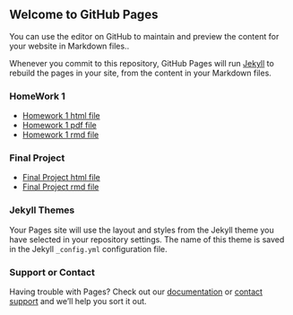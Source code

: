 ## Welcome to GitHub Pages

You can use the editor on GitHub to maintain and preview the content for your website in Markdown files..

Whenever you commit to this repository, GitHub Pages will run [Jekyll](https://jekyllrb.com/) to rebuild the pages in your site, from the content in your Markdown files.

### HomeWork 1

- [Homework 1 html file](https://bu-ie-360.github.io/spring24-YigitMemceroktay/YigitMemceroktay.pdf) 
- [Homework 1 pdf file](https://bu-ie-360.github.io/spring24-YigitMemceroktay/YigitMemceroktay.html)
- [Homework 1 rmd file](https://bu-ie-360.github.io/spring24-YigitMemceroktay/YigitMemceroktay.Rmd)
### Final Project
- [Final Project html file](https://bu-ie-360.github.io/spring24-YigitMemceroktay/IE360Final.html)
- [Final Project rmd file](https://bu-ie-360.github.io/spring24-YigitMemceroktay/IE360Final.rmd)
### Jekyll Themes

Your Pages site will use the layout and styles from the Jekyll theme you have selected in your repository settings. The name of this theme is saved in the Jekyll `_config.yml` configuration file.

### Support or Contact

Having trouble with Pages? Check out our [documentation](https://docs.github.com/categories/github-pages-basics/) or [contact support](https://support.github.com/contact) and we’ll help you sort it out.

